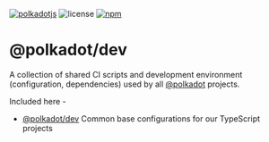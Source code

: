 [![polkadotjs](https://img.shields.io/badge/polkadot-js-orange?style=flat-square)](https://polkadot.js.org)
![license](https://img.shields.io/badge/License-Apache%202.0-blue?logo=apache&style=flat-square)
[![npm](https://img.shields.io/npm/v/@polkadot/dev?logo=npm&style=flat-square)](https://www.npmjs.com/package/@polkadot/dev)

# @polkadot/dev

A collection of shared CI scripts and development environment (configuration, dependencies) used by all [@polkadot](https://polkadot.js.org) projects.

Included here -

- [@polkadot/dev](packages/dev/) Common base configurations for our TypeScript projects
